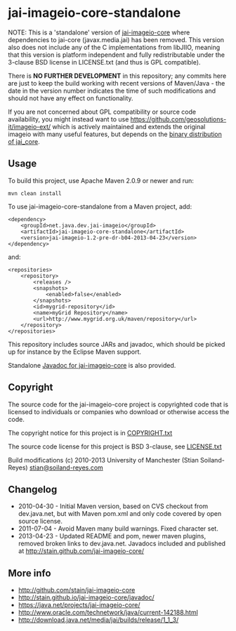 jai-imageio-core-standalone 
===========================

NOTE: This is a 'standalone' version of
[jai-imageio-core](https://java.net/projects/jai-imageio-core/) where
dependencies to jai-core (javax.media.jai) has been removed. This
version also does not include any of the C implementations from libJIIO,
meaning that this version is platform independent and fully
redistributable under the 3-clause BSD license in LICENSE.txt (and thus
is GPL compatible).

There is **NO FURTHER DEVELOPMENT** in this repository; any commits here are
just to keep the build working with recent versions of Maven/Java - the
date in the version number indicates the time of such modifications
and should not have any effect on functionality.

If you are not concerned about GPL compatibility or source code
availability, you might instead want to use
https://github.com/geosolutions-it/imageio-ext/ which is actively
maintained and extends the original imageio with many useful features,
but depends on the [binary distribution of jai_core](
http://download.osgeo.org/webdav/geotools/javax/media/jai_core/1.1.3/).


Usage 
-----

To build this project, use Apache Maven 2.0.9 or newer and run:

    mvn clean install

To use jai-imageio-core-standalone from a Maven project, add:

    <dependency>
        <groupId>net.java.dev.jai-imageio</groupId> 
        <artifactId>jai-imageio-core-standalone</artifactId> 
        <version>jai-imageio-1.2-pre-dr-b04-2013-04-23</version> 
    </dependency>

and:

    <repositories>
        <repository>
            <releases />
            <snapshots>
                <enabled>false</enabled>
            </snapshots>
            <id>mygrid-repository</id>
            <name>myGrid Repository</name>
            <url>http://www.mygrid.org.uk/maven/repository</url>
        </repository>
    </repositories>

This repository includes source JARs and javadoc, which should be picked
up for instance by the Eclipse Maven support.

Standalone [Javadoc for jai-imageio-core](http://stain.github.io/jai-imageio-core/javadoc/) is also
provided.


Copyright
---------

The source code for the jai-imageio-core project is copyrighted code that
is licensed to individuals or companies who download or otherwise
access the code.

The copyright notice for this project is in
[COPYRIGHT.txt](COPYRIGHT.txt)

The source code license for this project is BSD 3-clause, see
[LICENSE.txt](LICENSE.txt)

Build modifications (c) 2010-2013 University of Manchester (Stian Soiland-Reyes) <stian@soiland-reyes.com> 


Changelog
---------

* 2010-04-30 - Initial Maven version, based on CVS checkout from
  dev.java.net, but with Maven pom.xml and only code covered
  by open source license.
* 2011-07-04 - Avoid Maven many build warnings. Fixed character set.
* 2013-04-23 - Updated README and pom, newer maven plugins, removed
  broken links to dev.java.net. Javadocs included and published at
  http://stain.github.com/jai-imageio-core/



More info
---------

* http://github.com/stain/jai-imageio-core
* http://stain.github.io/jai-imageio-core/javadoc/
* https://java.net/projects/jai-imageio-core/
* http://www.oracle.com/technetwork/java/current-142188.html
* http://download.java.net/media/jai/builds/release/1_1_3/

